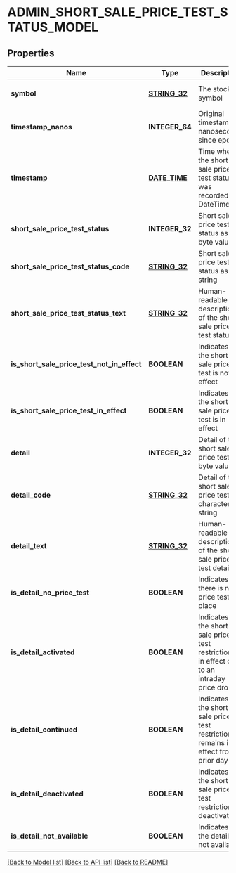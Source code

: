 # ADMIN_SHORT_SALE_PRICE_TEST_STATUS_MODEL

## Properties
Name | Type | Description | Notes
------------ | ------------- | ------------- | -------------
**symbol** | [**STRING_32**](STRING_32.md) | The stock symbol | [optional] [default to null]
**timestamp_nanos** | **INTEGER_64** | Original timestamp in nanoseconds since epoch | [optional] [default to null]
**timestamp** | [**DATE_TIME**](DATE_TIME.md) | Time when the short sale price test status was recorded as DateTime | [optional] [default to null]
**short_sale_price_test_status** | **INTEGER_32** | Short sale price test status as byte value | [optional] [default to null]
**short_sale_price_test_status_code** | [**STRING_32**](STRING_32.md) | Short sale price test status as hex string | [optional] [default to null]
**short_sale_price_test_status_text** | [**STRING_32**](STRING_32.md) | Human-readable description of the short sale price test status | [optional] [default to null]
**is_short_sale_price_test_not_in_effect** | **BOOLEAN** | Indicates if the short sale price test is not in effect | [optional] [default to null]
**is_short_sale_price_test_in_effect** | **BOOLEAN** | Indicates if the short sale price test is in effect | [optional] [default to null]
**detail** | **INTEGER_32** | Detail of the short sale price test as byte value | [optional] [default to null]
**detail_code** | [**STRING_32**](STRING_32.md) | Detail of the short sale price test as character string | [optional] [default to null]
**detail_text** | [**STRING_32**](STRING_32.md) | Human-readable description of the short sale price test detail | [optional] [default to null]
**is_detail_no_price_test** | **BOOLEAN** | Indicates if there is no price test in place | [optional] [default to null]
**is_detail_activated** | **BOOLEAN** | Indicates if the short sale price test restriction is in effect due to an intraday price drop | [optional] [default to null]
**is_detail_continued** | **BOOLEAN** | Indicates if the short sale price test restriction remains in effect from prior day | [optional] [default to null]
**is_detail_deactivated** | **BOOLEAN** | Indicates if the short sale price test restriction is deactivated | [optional] [default to null]
**is_detail_not_available** | **BOOLEAN** | Indicates if the detail is not available | [optional] [default to null]

[[Back to Model list]](../README.md#documentation-for-models) [[Back to API list]](../README.md#documentation-for-api-endpoints) [[Back to README]](../README.md)


